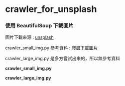 # crawler_for_unsplash

### 使用 BeautifulSoup 下載圖片

圖片下載來源 : [unsplash](https://unsplash.com/ "游標顯示")

crawler_small_img.py 參考資料 : [爬蟲下載圖片](https://github.com/mikeku1116/python-image-downloader "游標顯示")

crawler_large_img.py 是多方嘗試出來的，所以無參考資料
  

**crawler_small_img.py**

**crawler_large_img.py**
